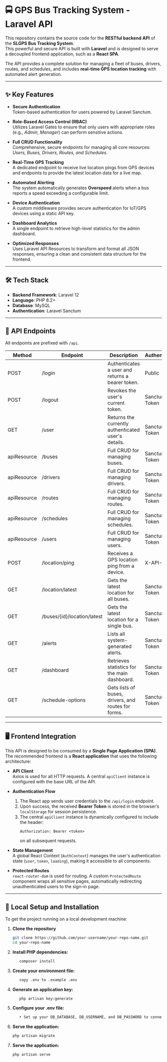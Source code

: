 # 🚍 GPS Bus Tracking System - Laravel API

This repository contains the source code for the **RESTful backend API** of the **SLGPS Bus Tracking System**.  
This powerful and secure API is built with **Laravel** and is designed to serve a decoupled frontend application, such as a **React SPA**.

The API provides a complete solution for managing a fleet of buses, drivers, routes, and schedules, and includes **real-time GPS location tracking** with automated alert generation.

---

## ✨ Key Features

- **Secure Authentication**  
  Token-based authentication for users powered by Laravel Sanctum.

- **Role-Based Access Control (RBAC)**  
  Utilizes Laravel Gates to ensure that only users with appropriate roles (e.g., *Admin*, *Manager*) can perform sensitive actions.

- **Full CRUD Functionality**  
  Comprehensive, secure endpoints for managing all core resources: *Users, Buses, Drivers, Routes, and Schedules.*

- **Real-Time GPS Tracking**  
  A dedicated endpoint to receive live location pings from GPS devices and endpoints to provide the latest location data for a live map.

- **Automated Alerting**  
  The system automatically generates **Overspeed** alerts when a bus reports a speed exceeding a configurable limit.

- **Device Authentication**  
  A custom middleware provides secure authentication for IoT/GPS devices using a static API key.

- **Dashboard Analytics**  
  A single endpoint to retrieve high-level statistics for the admin dashboard.

- **Optimized Responses**  
  Uses Laravel API Resources to transform and format all JSON responses, ensuring a clean and consistent data structure for the frontend.

---

## 🛠️ Tech Stack

- **Backend Framework**: Laravel 12  
- **Language**: PHP 8.2+  
- **Database**: MySQL  
- **Authentication**: Laravel Sanctum  

---

## 🔌 API Endpoints

All endpoints are prefixed with `/api`.

| Method       | Endpoint                        | Description                                           | Authentication | Authorization       |
|--------------|---------------------------------|-------------------------------------------------------|----------------|---------------------|
| POST         | /login                          | Authenticates a user and returns a bearer token.      | Public         | N/A                 |
| POST         | /logout                         | Revokes the user's current token.                     | Sanctum Token  | Authenticated User  |
| GET          | /user                           | Returns the currently authenticated user's details.   | Sanctum Token  | Authenticated User  |
| apiResource  | /buses                          | Full CRUD for managing buses.                         | Sanctum Token  | Admin/Manager       |
| apiResource  | /drivers                        | Full CRUD for managing drivers.                       | Sanctum Token  | Admin/Manager       |
| apiResource  | /routes                         | Full CRUD for managing routes.                        | Sanctum Token  | Admin/Manager       |
| apiResource  | /schedules                      | Full CRUD for managing schedules.                     | Sanctum Token  | Admin/Manager       |
| apiResource  | /users                          | Full CRUD for managing users.                         | Sanctum Token  | Admin Only          |
| POST         | /location/ping                  | Receives a GPS location ping from a device.           | X-API-KEY      | Trusted Device      |
| GET          | /location/latest                | Gets the latest location for all buses.               | Sanctum Token  | Authenticated User  |
| GET          | /buses/{id}/location/latest     | Gets the latest location for a single bus.            | Sanctum Token  | Authenticated User  |
| GET          | /alerts                         | Lists all system-generated alerts.                    | Sanctum Token  | Admin/Manager       |
| GET          | /dashboard                      | Retrieves statistics for the main dashboard.          | Sanctum Token  | Admin/Manager       |
| GET          | /schedule-options               | Gets lists of buses, drivers, and routes for forms.   | Sanctum Token  | Admin/Manager       |

---

## 🖥️ Frontend Integration

This API is designed to be consumed by a **Single Page Application (SPA)**.  
The recommended frontend is a **React application** that uses the following architecture:

- **API Client**  
  Axios is used for all HTTP requests. A central `apiClient` instance is configured with the base URL of the API.

- **Authentication Flow**  
  1. The React app sends user credentials to the `/api/login` endpoint.  
  2. Upon success, the received **Bearer Token** is stored in the browser’s `localStorage` for session persistence.  
  3. The central `apiClient` instance is dynamically configured to include the header:  
     ```
     Authorization: Bearer <token>
     ```
     on all subsequent requests.

- **State Management**  
  A global React Context (`AuthContext`) manages the user's authentication state (`user`, `token`, `loading`), making it accessible to all components.

- **Protected Routes**  
  `react-router-dom` is used for routing. A custom `ProtectedRoute` component wraps all sensitive pages, automatically redirecting unauthenticated users to the sign-in page.

---

## 🚀 Local Setup and Installation

To get the project running on a local development machine:

1. **Clone the repository**  
   ```bash
   git clone https://github.com/your-username/your-repo-name.git
   cd your-repo-name
   
2. **Install PHP dependencies:**  
   ```bash
      composer install
   
3. **Create your environment file:**  
   ```bash
      copy .env to .example .env
   
4. **Generate an application key:**  
   ```bash
      php artisan key:generate
   
5. **Configure your .env file:**  
   ```bash
      •	Set up your DB_DATABASE, DB_USERNAME, and DB_PASSWORD to connect to a local MySQL database.

6. **Serve the application:**
   ```bash
   php artisan migrate
   
7. **Serve the application:**
   ```bash
   php artisan serve
